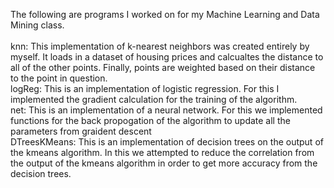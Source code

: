 The following are programs I worked on for my Machine Learning and Data Mining class.
</br></br>knn: This implementation of k-nearest neighbors was created entirely by myself. It loads in a dataset of housing prices and calcualtes the distance to all of the other points. Finally, points are weighted based on their distance to the point in question. 
</br>logReg: This is an implementation of logistic regression. For this I implemented the gradient calculation for the training of the algorithm.
</br>net: This is an implementation of a neural network. For this we implemented functions for the back propogation of the algorithm to update all the parameters from graident descent
</br>DTreesKMeans: This is an implementation of decision trees on the output of the kmeans algorithm. In this we attempted to reduce the correlation from the output of the kmeans algorithm in order to get more accuracy from the decision trees. 
  
  

